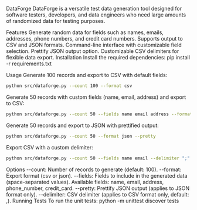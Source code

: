 DataForge
DataForge is a versatile test data generation tool designed for software testers, developers, and data engineers who need large amounts of randomized data for testing purposes.

Features
Generate random data for fields such as names, emails, addresses, phone numbers, and credit card numbers.
Supports output to CSV and JSON formats.
Command-line interface with customizable field selection.
Prettify JSON output option.
Customizable CSV delimiters for flexible data export.
Installation
Install the required dependencies: pip install -r requirements.txt

Usage
Generate 100 records and export to CSV with default fields:
```bash
python src/dataforge.py --count 100 --format csv
```

Generate 50 records with custom fields (name, email, address) and export to CSV:
```bash
python src/dataforge.py --count 50 --fields name email address --format csv
```

Generate 50 records and export to JSON with prettified output:
```bash
python src/dataforge.py --count 50 --format json --pretty
```
Export CSV with a custom delimiter:
```bash
python src/dataforge.py --count 50 --fields name email --delimiter ";"
```

Options
--count: Number of records to generate (default: 100).
--format: Export format (csv or json).
--fields: Fields to include in the generated data (space-separated values).
Available fields: name, email, address, phone_number, credit_card.
--pretty: Prettify JSON output (applies to JSON format only).
--delimiter: CSV delimiter (applies to CSV format only, default: ,).
Running Tests
To run the unit tests: python -m unittest discover tests

